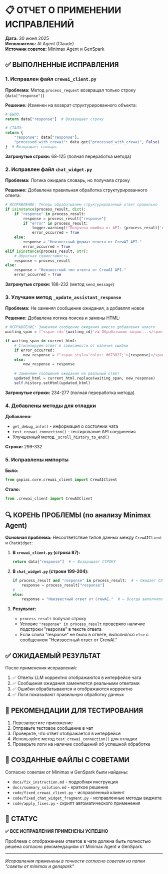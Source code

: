 # 📋 ОТЧЕТ О ПРИМЕНЕНИИ ИСПРАВЛЕНИЙ

**Дата:** 30 июня 2025  
**Исполнитель:** AI Agent (Claude)  
**Источник советов:** Minimax Agent и GenSpark  

## ✅ ВЫПОЛНЕННЫЕ ИСПРАВЛЕНИЯ

### 1. Исправлен файл `crewai_client.py`

**Проблема:** Метод `process_request` возвращал только строку (`data["response"]`)

**Решение:** Изменен на возврат структурированного объекта:
```python
# БЫЛО:
return data["response"]  # Возвращает строку

# СТАЛО:
return {
    "response": data["response"],
    "processed_with_crewai": data.get("processed_with_crewai", False)
}  # Возвращает словарь
```

**Затронутые строки:** 68-125 (полная переработка метода)

### 2. Исправлен файл `chat_widget.py`

**Проблема:** Логика ожидала словарь, но получала строку

**Решение:** Добавлена правильная обработка структурированного ответа:
```python
# ИСПРАВЛЕНИЕ: Теперь обрабатываем структурированный ответ правильно
if isinstance(process_result, dict):
    if "response" in process_result:
        response = process_result["response"]
        if "error" in process_result:
            logger.warning(f"Получена ошибка от API: {process_result['error']}")
            error_occurred = True
    else:
        response = "Неизвестный формат ответа от CrewAI API."
        error_occurred = True
elif isinstance(process_result, str):
    # Обратная совместимость
    response = process_result
else:
    response = "Неизвестный тип ответа от CrewAI API."
    error_occurred = True
```

**Затронутые строки:** 188-232 (метод `send_message`)

### 3. Улучшен метод `_update_assistant_response`

**Проблема:** Не заменял сообщение ожидания, а добавлял новое

**Решение:** Добавлена логика поиска и замены HTML:
```python
# ИСПРАВЛЕНИЕ: Заменяем сообщение ожидания вместо добавления нового
waiting_span = f"<span id='{waiting_id}'>⏳ Обрабатываю запрос...</span>"

if waiting_span in current_html:
    # Стилизируем ответ в зависимости от наличия ошибки
    if error_occurred:
        new_response = f"<span style='color: #d73027;'>{response}</span>"
    else:
        new_response = response
        
    # Заменяем сообщение ожидания на реальный ответ
    updated_html = current_html.replace(waiting_span, new_response)
    self.history.setHtml(updated_html)
```

**Затронутые строки:** 234-277 (полная переработка метода)

### 4. Добавлены методы для отладки

**Добавлено:**
- `get_debug_info()` - информация о состоянии чата
- `test_crewai_connection()` - тестирование API соединения
- Улучшенный метод `_scroll_history_to_end()`

**Строки:** 299-332

### 5. Исправлены импорты

**Было:** 
```python
from gopiai.core.crewai_client import CrewAIClient
```

**Стало:**
```python
from .crewai_client import CrewAIClient
```

## 🔍 КОРЕНЬ ПРОБЛЕМЫ (по анализу Minimax Agent)

**Основная проблема:** Несоответствие типов данных между `CrewAIClient` и `ChatWidget`:

1. **В `crewai_client.py` (строка 87):**
   ```python
   return data["response"]  # ← Возвращает СТРОКУ
   ```

2. **В `chat_widget.py` (строки 199-204):**
   ```python
   if process_result and "response" in process_result:  # ← Ожидает СЛОВАРЬ
       response = process_result["response"]
   # ...
   else:
       response = "Неизвестный ответ от CrewAI."  # ← Всегда выполнялось!
   ```

3. **Результат:**
   - `process_result` получал строку
   - Условие `"response" in process_result` проверяло наличие подстроки "response" в тексте ответа
   - Если слова "response" не было в ответе, выполнялся `else` с сообщением "Неизвестный ответ от CrewAI."

## ✅ ОЖИДАЕМЫЙ РЕЗУЛЬТАТ

После применения исправлений:

1. ✅ Ответы LLM корректно отображаются в интерфейсе чата
2. ✅ Сообщения ожидания заменяются реальными ответами  
3. ✅ Ошибки обрабатываются и отображаются корректно
4. ✅ Логи показывают правильную обработку данных

## 🚀 РЕКОМЕНДАЦИИ ДЛЯ ТЕСТИРОВАНИЯ

1. Перезапустите приложение
2. Отправьте тестовое сообщение в чат
3. Проверьте, что ответ отображается в интерфейсе
4. Используйте метод `test_crewai_connection()` для отладки
5. Проверьте логи на наличие сообщений об успешной обработке

## 📁 СОЗДАННЫЕ ФАЙЛЫ С СОВЕТАМИ

Согласно советам от Minimax и GenSpark были найдены:
- `docs/fix_instruction.md` - подробная инструкция
- `docs/summary_solution.md` - краткое решение  
- `code/fixed_crewai_client.py` - исправленный клиент
- `code/fixed_chat_widget_fragment.py` - исправленные методы виджета
- `code/apply_fixes.py` - скрипт автоматического применения

## 🎯 СТАТУС

**✅ ВСЕ ИСПРАВЛЕНИЯ ПРИМЕНЕНЫ УСПЕШНО**

Проблема с отображением ответов в чате должна быть полностью решена согласно рекомендациям от Minimax Agent и GenSpark.

---
*Исправления применены в точности согласно советам из папки "советы от minimax и genspark"*
